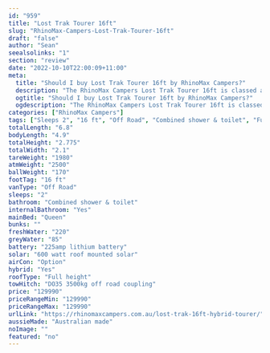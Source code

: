 ```yaml
---
id: "959"
title: "Lost Trak Tourer 16ft"
slug: "RhinoMax-Campers-Lost-Trak-Tourer-16ft"
draft: "false"
author: "Sean"
seealsolinks: "1"
section: "review"
date: "2022-10-10T22:00:09+11:00"
meta:
  title: "Should I buy Lost Trak Tourer 16ft by RhinoMax Campers?"
  description: "The RhinoMax Campers Lost Trak Tourer 16ft is classed as Off Road, and sleeps 2 people. It is Australian made and comes in at 16 ft. It generally has Combined shower & toilet."
  ogtitle: "Should I buy Lost Trak Tourer 16ft by RhinoMax Campers?"
  ogdescription: "The RhinoMax Campers Lost Trak Tourer 16ft is classed as Off Road, and sleeps 2 people. It is Australian made and comes in at 16 ft. It generally has Combined shower & toilet."
categories: ["RhinoMax Campers"]
tags: ["Sleeps 2", "16 ft", "Off Road", "Combined shower & toilet", "Full height", "Over 100k"]
totalLength: "6.8"
bodyLength: "4.9"
totalHeight: "2.775"
totalWidth: "2.1"
tareWeight: "1980"
atmWeight: "2500"
ballWeight: "170"
footTag: "16 ft"
vanType: "Off Road"
sleeps: "2"
bathroom: "Combined shower & toilet"
internalBathroom: "Yes"
mainBed: "Queen"
bunks: ""
freshWater: "220"
greyWater: "85"
battery: "225amp lithium battery"
solar: "600 watt roof mounted solar"
airCon: "Option"
hybrid: "Yes"
roofType: "Full height"
towHitch: "DO35 3500kg off road coupling"
price: "129990"
priceRangeMin: "129990"
priceRangeMax: "129990"
urlLink: "https://rhinomaxcampers.com.au/lost-trak-16ft-hybrid-tourer/"
aussieMade: "Australian made"
noImage: ""
featured: "no"
---
```

